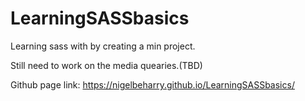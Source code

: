 # LearningSASSbasics

Learning sass with by creating a  min project.

Still need to work on the media quearies.(TBD)

Github page link: https://nigelbeharry.github.io/LearningSASSbasics/
